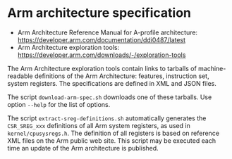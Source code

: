 # Arm architecture specification

- Arm Architecture Reference Manual for A-profile architecture: https://developer.arm.com/documentation/ddi0487/latest
- Arm Architecture exploration tools: https://developer.arm.com/downloads/-/exploration-tools

The Arm Architecture exploration tools contain links to tarballs of machine-readable
definitions of the Arm Architecture: features, instruction set, system registers.
The specifications are defined in XML and JSON files.

The script `download-arm-spec.sh` downloads one of these tarballs.
Use option `--help` for the list of options.

The script `extract-sreg-definitions.sh` automatically generates the `CSR_SREG_xxx` definitions
of all Arm system registers, as used in `kernel/cpusysregs.h`. The definition of all registers is based
on reference XML files on the Arm public web site. This script may be executed each time an update
of the Arm architecture is published.
